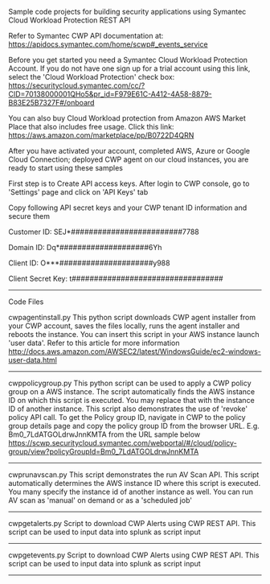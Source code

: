 Sample code projects for building security applications using Symantec Cloud Workload Protection REST API

Refer to Symantec CWP API documentation at: https://apidocs.symantec.com/home/scwp#_events_service

Before you get started you need a Symantec Cloud Workload Protection Account. If you do not have one sign up for a trial account using this link, select the 'Cloud Workload Protection' check box: https://securitycloud.symantec.com/cc/?CID=70138000001QHo5&pr_id=F979E61C-A412-4A58-8879-B83E25B7327F#/onboard

You can also buy Cloud Workload protection from Amazon AWS Market Place that also includes free usage. Click this link: https://aws.amazon.com/marketplace/pp/B0722D4QRN

After you have activated your account, completed AWS, Azure or Google Cloud Connection; deployed CWP agent on our cloud instances, you are ready to start using these samples

First step is to Create API access keys. After login to CWP console, go to 'Settings' page and click on 'API Keys' tab

Copy following API secret keys and your CWP tenant ID information and secure them

Customer ID: SEJ*#########################7788

Domain ID: Dq*####################6Yh

Client ID: O***#####################y988

Client Secret Key: t##################################

-----------------------------------------------------------------------------------------------------------------------
Code Files

cwpagentinstall.py This python script downloads CWP agent installer from your CWP account, saves the files locally, runs the agent installer and reboots the instance. You can insert this script in your AWS instance launch 'user data'. Refer to this article for more information http://docs.aws.amazon.com/AWSEC2/latest/WindowsGuide/ec2-windows-user-data.html

-----------------------------------------------------------------------------------------------------------------------
cwppolicygroup.py This python script can be used to apply a CWP policy group on a AWS instance. The script automatically finds the AWS instance ID on which this script is executed. You may replace that with the instance ID of another instance. This script also demonstrates the use of 'revoke' policy API call. To get the Policy group ID, navigate in CWP to the policy group details page and copy the policy group ID from the browser URL. E.g. Bm0_7LdATGOLdrwJnnKMTA from the URL sample below https://scwp.securitycloud.symantec.com/webportal/#/cloud/policy-group/view?policyGroupId=Bm0_7LdATGOLdrwJnnKMTA

-----------------------------------------------------------------------------------------------------------------------
cwprunavscan.py 
This script demonstrates the run AV Scan API. This script automatically determines the AWS instance ID where this script is executed. You many specify the instance id of another instance as well. You can run AV scan as 'manual' on demand or as a 'scheduled job'

-----------------------------------------------------------------------------------------------------------------------
cwpgetalerts.py
Script to download CWP Alerts using CWP REST API. This script can be used to input data into splunk as script input

-----------------------------------------------------------------------------------------------------------------------
cwpgetevents.py
Script to download CWP Alerts using CWP REST API. This script can be used to input data into splunk as script input

-----------------------------------------------------------------------------------------------------------------------
